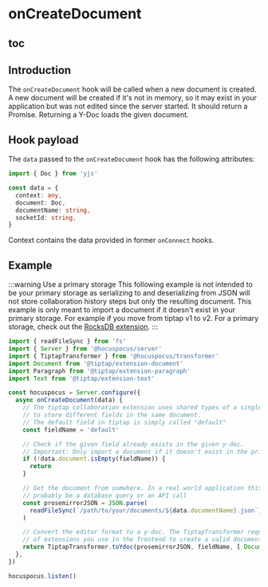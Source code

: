 # onCreateDocument

## toc

## Introduction

The `onCreateDocument` hook will be called when a new document is created. A new document will be created if it's not in memory, so it may exist in your application but was not edited since the server started. It should return a Promise. Returning a Y-Doc loads the given document.

## Hook payload

The `data` passed to the `onCreateDocument` hook has the following attributes:

```typescript
import { Doc } from 'yjs'

const data = {
  context: any,
  document: Doc,
  documentName: string,
  socketId: string,
}
```

Context contains the data provided in former `onConnect` hooks.

## Example

:::warning Use a primary storage
This following example is not intended to be your primary storage as serializing to and deserializing from JSON will not store collaboration history steps but only the resulting document. This example is only meant to import a document if it doesn't exist in your primary storage. For example if you move from tiptap v1 to v2. For a primary storage, check out the [RocksDB extension](/extensions/rocksdb).
:::

```typescript
import { readFileSync } from 'fs'
import { Server } from '@hocuspocus/server'
import { TiptapTransformer } from '@hocuspocus/transformer'
import Document from '@tiptap/extension-document'
import Paragraph from '@tiptap/extension-paragraph'
import Text from '@tiptap/extension-text'

const hocuspocus = Server.configure({
  async onCreateDocument(data) {
    // The tiptap collaboration extension uses shared types of a single y-doc
    // to store different fields in the same document.
    // The default field in tiptap is simply called "default"
    const fieldName = 'default'

    // Check if the given field already exists in the given y-doc.
    // Important: Only import a document if it doesn't exist in the primary data storage!
    if (!data.document.isEmpty(fieldName)) {
      return
    }

    // Get the document from somwhere. In a real world application this would
    // probably be a database query or an API call
    const prosemirrorJSON = JSON.parse(
      readFileSync(`/path/to/your/documents/${data.documentName}.json`) || "{}"
    )

    // Convert the editor format to a y-doc. The TiptapTransformer requires you to pass the list
    // of extensions you use in the frontend to create a valid document
    return TiptapTransformer.toYdoc(prosemirrorJSON, fieldName, [ Document, Paragraph, Text ])
  },
})

hocuspocus.listen()
```
